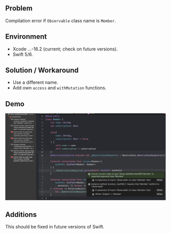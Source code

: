 ## Problem


Compilation error if `Observable` class name is `Member`.


## Environment


- Xcode ...-16.2 (current; check on future versions).
- Swift 5/6.


## Solution / Workaround


- Use a different name.
- Add own `access` and `withMutation` functions.


## Demo


![Example](https://raw.githubusercontent.com/VAndrJ/awesome-apple-bugs/master/Bugs/CompilationErrorObservableClassNameMember/Resources/error.jpeg)


## Additions


This should be fixed in future versions of Swift.



